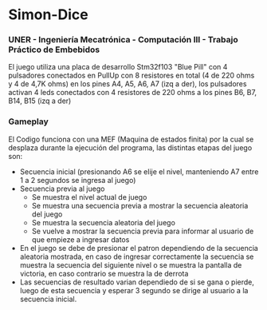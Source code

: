 # Simon-Dice
### UNER - Ingeniería Mecatrónica - Computación III - Trabajo Práctico de Embebidos
El juego utiliza una placa de desarrollo Stm32f103 "Blue Pill" con 4 pulsadores conectados en PullUp con 8 resistores en total (4 de 220 ohms y 4 de 4,7K ohms) en los pines A4, A5, A6, A7 (izq a der), los pulsadores activan 4 leds conectados con 4 resistores de 220 ohms a los pines B6, B7, B14, B15 (izq a der)

### Gameplay
El Codigo funciona con una MEF (Maquina de estados finita) por la cual se desplaza durante la ejecución del programa, las distintas etapas del juego son:

- Secuencia inicial (presionando A6 se elije el nivel, manteniendo A7 entre 1 a 2 segundos se ingresa al juego)
- Secuencia previa al juego
  - Se muestra el nivel actual de juego
  - Se muestra una secuencia previa a mostrar la secuencia aleatoria del juego
  - Se muestra la secuencia aleatoria del juego
  - Se vuelve a mostrar la secuencia previa para informar al usuario de que empieze a ingresar datos
- En el juego se debe de presionar el patron dependiendo de la secuencia aleatoria mostrada, en caso de ingresar correctamente la secuencia se muestra la secuencia del siguiente nivel o se muestra la pantalla de victoria, en caso contrario se muestra la de derrota
- Las secuencias de resultado varian dependiedo de si se gana o pierde, luego de esta secuencia y esperar 3 segundo se dirige al usuario a la secuencia inicial.


